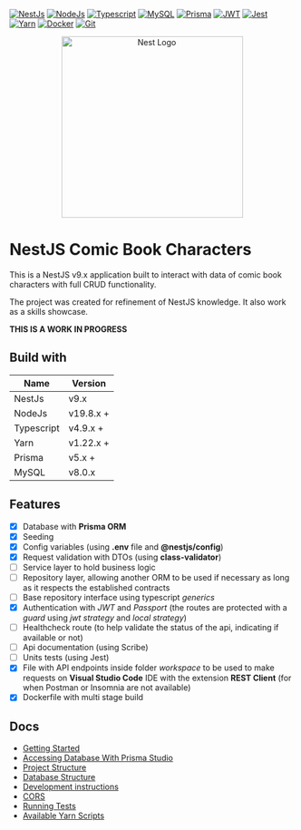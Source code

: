 [![NestJs][nestjs-shield]][ref-nestjs]
[![NodeJs][nodejs-shield]][ref-nodejs]
[![Typescript][typescript-shield]][ref-typescript]
[![MySQL][mysql-shield]][ref-mysql]
[![Prisma][prisma-shield]][ref-prisma]
[![JWT][jwt-shield]][ref-jwt]
[![Jest][jest-shield]][ref-jest]
[![Yarn][yarn-shield]][ref-yarn]
[![Docker][docker-shield]][ref-docker]
[![Git][git-shield]][ref-git]

<p align="center">
  <a href="http://nestjs.com/" target="blank"><img src="https://nestjs.com/img/logo_text.svg" width="320" alt="Nest Logo" /></a>
</p>

# NestJS Comic Book Characters

This is a NestJS v9.x application built to interact with data of comic book characters with full CRUD functionality.

The project was created for refinement of NestJS knowledge. It also work as a skills showcase.

**THIS IS A WORK IN PROGRESS**

## Build with

| Name       | Version  |
| ---------- | -------- |
| NestJs | v9.x |
| NodeJs | v19.8.x + |
| Typescript | v4.9.x + |
| Yarn | v1.22.x + |
| Prisma | v5.x + |
| MySQL | v8.0.x |

## Features

- [x] Database with **Prisma ORM**
- [x] Seeding
- [x] Config variables (using **.env** file and **@nestjs/config**)
- [X] Request validation with DTOs (using **class-validator**)
- [ ] Service layer to hold business logic
- [ ] Repository layer, allowing another ORM to be used if necessary as long as it respects the established contracts
- [ ] Base repository interface using typescript *generics*
- [X] Authentication with *JWT* and *Passport* (the routes are protected with a *guard* using *jwt strategy* and *local strategy*)
- [ ] Healthcheck route (to help validate the status of the api, indicating if available or not)
- [ ] Api documentation (using Scribe)
- [ ] Units tests (using Jest)
- [X] File with API endpoints inside folder *workspace* to be used to make requests on **Visual Studio Code** IDE with the extension **REST Client** (for when Postman or Insomnia are not available)
- [x] Dockerfile with multi stage build

## Docs

* [Getting Started](./docs/getting_started.md)
* [Accessing Database With Prisma Studio](./docs/prisma_studio.md)
* [Project Structure](./docs/project_structure.md)
* [Database Structure](./docs/database_structure.md)
* [Development instructions](./docs/development_instructions.md)
* [CORS](./docs/cors.md)
* [Running Tests](./docs/running_tests.md)
* [Available Yarn Scripts](./docs/available_yarn_scripts.md)

<!-- Badge Shields -->
[nestjs-shield]: https://img.shields.io/badge/nestjs-%23E0234E.svg?style=for-the-badge&logo=nestjs&logoColor=white
[nodejs-shield]: https://img.shields.io/badge/node.js-6DA55F?style=for-the-badge&logo=node.js&logoColor=white
[typescript-shield]: https://img.shields.io/badge/typescript-%23007ACC.svg?style=for-the-badge&logo=typescript&logoColor=white
[mysql-shield]: https://img.shields.io/badge/mysql-%2300f.svg?style=for-the-badge&logo=mysql&logoColor=white
[prisma-shield]: https://img.shields.io/badge/Prisma-3982CE?style=for-the-badge&logo=Prisma&logoColor=white
[jwt-shield]: https://img.shields.io/badge/JWT-black?style=for-the-badge&logo=JSON%20web%20tokens
[jest-shield]: https://img.shields.io/badge/-jest-%23C21325?style=for-the-badge&logo=jest&logoColor=white
[yarn-shield]: https://img.shields.io/badge/yarn-%232C8EBB.svg?style=for-the-badge&logo=yarn&logoColor=white
[docker-shield]: https://img.shields.io/badge/docker-%230db7ed.svg?style=for-the-badge&logo=docker&logoColor=white
[git-shield]: https://img.shields.io/badge/git-%23F05033.svg?style=for-the-badge&logo=git&logoColor=white

<!-- References -->
[ref-nestjs]: http://nestjs.com
[ref-nodejs]: https://nodejs.org
[ref-typescript]: https://www.typescriptlang.org
[ref-mysql]: https://www.mysql.com/
[ref-prisma]: https://www.prisma.io/
[ref-yarn]: https://yarnpkg.com
[ref-jwt]: https://jwt.io
[ref-jest]: https://jestjs.io/docs/getting-started
[ref-docker]: https://www.docker.com/
[ref-git]: https://git-scm.com